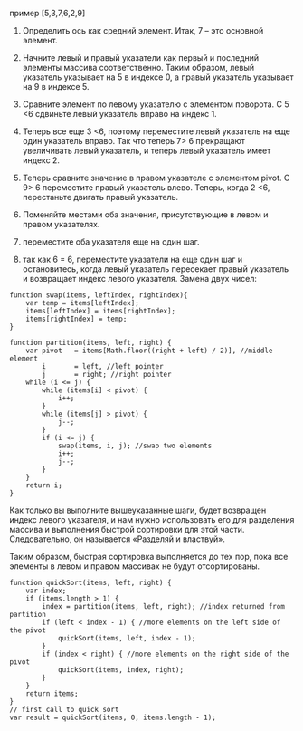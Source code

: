 пример [5,3,7,6,2,9]

1. Определить ось как средний элемент. Итак, 7 – это основной элемент.

2. Начните левый и правый указатели как первый и последний элементы массива соответственно. Таким образом, левый указатель указывает на 5 в индексе 0, а правый указатель указывает на 9 в индексе 5.

3. Сравните элемент по левому указателю с элементом поворота. С 5 <6 сдвиньте левый указатель вправо на индекс 1.

4. Теперь все еще 3 <6, поэтому переместите левый указатель на еще один указатель вправо. Так что теперь 7> 6 прекращают увеличивать левый указатель, и теперь левый указатель имеет индекс 2.

5. Теперь сравните значение в правом указателе с элементом pivot. С 9> 6 переместите правый указатель влево. Теперь, когда 2 <6, перестаньте двигать правый указатель.

6. Поменяйте местами оба значения, присутствующие в левом и правом указателях.

7. переместите оба указателя еще на один шаг.

8. так как 6 = 6, переместите указатели на еще один шаг и остановитесь, когда левый указатель пересекает правый указатель и возвращает индекс левого указателя.
Замена двух чисел:
```
function swap(items, leftIndex, rightIndex){
    var temp = items[leftIndex];
    items[leftIndex] = items[rightIndex];
    items[rightIndex] = temp;
}
```
```
function partition(items, left, right) {
    var pivot   = items[Math.floor((right + left) / 2)], //middle element
        i       = left, //left pointer
        j       = right; //right pointer
    while (i <= j) {
        while (items[i] < pivot) {
            i++;
        }
        while (items[j] > pivot) {
            j--;
        }
        if (i <= j) {
            swap(items, i, j); //swap two elements
            i++;
            j--;
        }
    }
    return i;
}
```

Как только вы выполните вышеуказанные шаги, будет возвращен индекс левого указателя, и нам нужно использовать его для разделения массива и выполнения быстрой сортировки для этой части. Следовательно, он называется «Разделяй и властвуй».

Таким образом, быстрая сортировка выполняется до тех пор, пока все элементы в левом и правом массивах не будут отсортированы.
```
function quickSort(items, left, right) {
    var index;
    if (items.length > 1) {
        index = partition(items, left, right); //index returned from partition
        if (left < index - 1) { //more elements on the left side of the pivot
            quickSort(items, left, index - 1);
        }
        if (index < right) { //more elements on the right side of the pivot
            quickSort(items, index, right);
        }
    }
    return items;
}
// first call to quick sort
var result = quickSort(items, 0, items.length - 1);
```